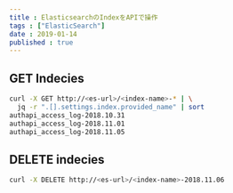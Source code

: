 ```yaml
---
title : ElasticsearchのIndexをAPIで操作
tags : ["ElasticSearch"]
date : 2019-01-14
published : true
---
```



## GET Indecies

```bash
curl -X GET http://<es-url>/<index-name>-* | \
  jq -r ".[].settings.index.provided_name" | sort
authapi_access_log-2018.10.31
authapi_access_log-2018.11.01
authapi_access_log-2018.11.05
```

## DELETE indecies

```bash
curl -X DELETE http://<es-url>/<index-name>-2018.11.06
```

